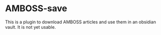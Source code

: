 # AMBOSS-save
This is a plugin to download AMBOSS articles and use them in an obsidian vault. It is not yet usable.
